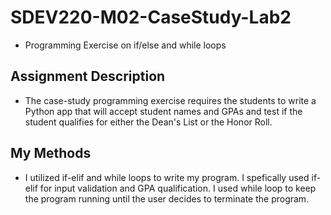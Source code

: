 # SDEV220-M02-CaseStudy-Lab2
- Programming Exercise on if/else and while loops

## Assignment Description
- The case-study programming exercise requires the students to write a Python app that will accept student names and GPAs and test if the student qualifies for either the Dean's List or the Honor Roll. 

## My Methods 
- I utilized if-elif and while loops to write my program. I spefically used if-elif for input validation and GPA qualification. I used while loop to keep the program running until the user decides to terminate the program.

